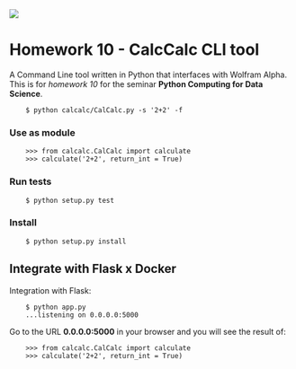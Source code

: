 <img src="https://travis-ci.org/Thru-Echoes/hw10_calcCalc.svg?branch=master" data-pin-nopin="true">

# Homework 10 - CalcCalc CLI tool

A Command Line tool written in Python that interfaces with Wolfram Alpha. This is for *homework 10* for the seminar **Python Computing for Data Science**.

```
    $ python calcalc/CalCalc.py -s '2+2' -f
```

### Use as module

```
    >>> from calcalc.CalCalc import calculate
    >>> calculate('2+2', return_int = True)
```

### Run tests

```
    $ python setup.py test
```

### Install

```
    $ python setup.py install
```

## Integrate with Flask x Docker

Integration with Flask:

```
    $ python app.py
    ...listening on 0.0.0.0:5000
```

Go to the URL **0.0.0.0:5000** in your browser and you will see the result of:

```
    >>> from calcalc.CalCalc import calculate
    >>> calculate('2+2', return_int = True)
```
